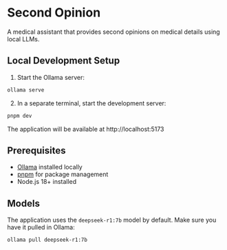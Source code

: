 # Second Opinion

A medical assistant that provides second opinions on medical details using local LLMs.

## Local Development Setup

1. Start the Ollama server:

```bash
ollama serve
```

2. In a separate terminal, start the development server:

```bash
pnpm dev
```

The application will be available at http://localhost:5173

## Prerequisites

- [Ollama](https://ollama.ai/) installed locally
- [pnpm](https://pnpm.io/) for package management
- Node.js 18+ installed

## Models

The application uses the `deepseek-r1:7b` model by default. Make sure you have it pulled in Ollama:

```bash
ollama pull deepseek-r1:7b
```
